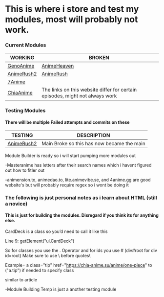 # This is where i store and test my modules, most will probably not work.

### Current Modules
| WORKING | BROKEN |
| ------- | ------- |
| [GenoAnime](https://raw.githubusercontent.com/SentientUmaru/modules/main/genoanime.json) | [AnimeHeaven](https://raw.githubusercontent.com/SentientUmaru/modules/main/animeheaven.json)
| [AnimeRush2](https://raw.githubusercontent.com/SentientUmaru/modules/main/animerush2.json) | [AnimeRush](https://raw.githubusercontent.com/SentientUmaru/modules/main/animerush.json)
| [7Anime](https://raw.githubusercontent.com/SentientUmaru/modules/main/7Anime.json) | |
| [ChiaAnime](https://raw.githubusercontent.com/SentientUmaru/modules/main/ChiaAnime.json) | The links on this website differ for certain episodes, might not always work |

### Testing Modules
#### There will be multiple Failed attempts and commits on these
| TESTING | DESCRIPTION |
| ------- | ------- |
| [AnimeRush2](https://raw.githubusercontent.com/SentientUmaru/modules/main/animerush2.json) | Main Broke so this has now became the main|


Module Builder is ready so i will start pumping more modules out

-Masteranime has letters after their search names which i havent figured out how to fitler out

-animension.to, animedao.to, lite.animevibe.se, and 4anime.gg are good website's but will probably require regex so i wont be doing it

### The following is just personal notes as i learn about HTML (still a novice)
#### This is just for building the modules. Disregard if you think its for anything else.
CardDeck is a class so you’d need to call it like this 

Line 9: getElement(\"ul.CardDeck\") 

So for classes you use the . Operator and for ids you use # (div#root for div id=root)
Make sure to use \ before quotes\

Example= a class="tip" href="https://chia-anime.su/anime/one-piece"
to (\"a.tip\") if needed to specify class

similar to article


-Module Building Temp is just a another testing module